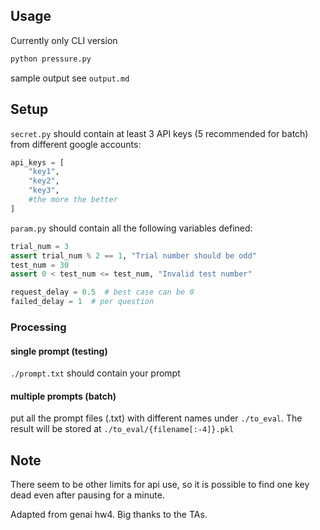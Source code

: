 ## Usage
Currently only CLI version
```bash
python pressure.py
```

sample output see `output.md`

## Setup
`secret.py` should contain at least 3 API keys (5 recommended for batch) from different google accounts:
```python
api_keys = [
    "key1",
    "key2",
    "key3",
    #the more the better
]
```
`param.py` should contain all the following variables defined:
```python
trial_num = 3
assert trial_num % 2 == 1, "Trial number should be odd"
test_num = 30
assert 0 < test_num <= test_num, "Invalid test number"

request_delay = 0.5  # best case can be 0
failed_delay = 1  # per question
```

### Processing
#### single prompt (testing)
`./prompt.txt` should contain your prompt
#### multiple prompts (batch)
put all the prompt files (.txt) with different names under `./to_eval`. The result will be stored at `./to_eval/{filename[:-4]}.pkl`

## Note
There seem to be other limits for api use, so it is possible to find one key dead even after pausing for a minute.

Adapted from genai hw4. Big thanks to the TAs.
